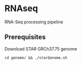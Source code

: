 # RNAseq
RNA-Seq processing pipeline


Prerequisites
-------------

Download STAR GRCh37.75 genome

`cd genome/ && ./starGenome.sh`
